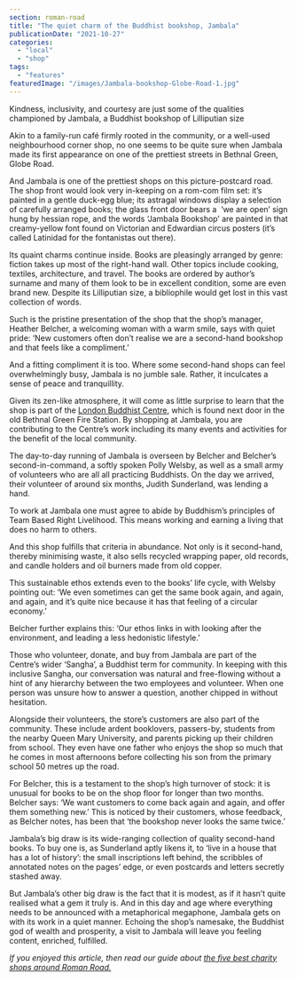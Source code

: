 ```yaml
---
section: roman-road
title: "The quiet charm of the Buddhist bookshop, Jambala"
publicationDate: "2021-10-27"
categories: 
  - "local"
  - "shop"
tags: 
  - "features"
featuredImage: "/images/Jambala-bookshop-Globe-Road-1.jpg"
---
```


Kindness, inclusivity, and courtesy are just some of the qualities championed by Jambala, a Buddhist bookshop of Lilliputian size

Akin to a family-run café firmly rooted in the community, or a well-used neighbourhood corner shop, no one seems to be quite sure when Jambala made its first appearance on one of the prettiest streets in Bethnal Green, Globe Road.

And Jambala is one of the prettiest shops on this picture-postcard road. The shop front would look very in-keeping on a rom-com film set: it’s painted in a gentle duck-egg blue; its astragal windows display a selection of carefully arranged books; the glass front door bears a  ‘we are open’ sign hung by hessian rope, and the words ‘Jambala Bookshop’ are painted in that creamy-yellow font found on Victorian and Edwardian circus posters (it’s called Latinidad for the fontanistas out there).

Its quaint charms continue inside. Books are pleasingly arranged by genre: fiction takes up most of the right-hand wall. Other topics include cooking, textiles, architecture, and travel. The books are ordered by author’s surname and many of them look to be in excellent condition, some are even brand new. Despite its Lilliputian size, a bibliophile would get lost in this vast collection of words.

Such is the pristine presentation of the shop that the shop’s manager, Heather Belcher, a welcoming woman with a warm smile, says with quiet pride: ‘New customers often don’t realise we are a second-hand bookshop and that feels like a compliment.’

And a fitting compliment it is too. Where some second-hand shops can feel overwhelmingly busy, Jambala is no jumble sale. Rather, it inculcates a sense of peace and tranquillity.

Given its zen-like atmosphere, it will come as little surprise to learn that the shop is part of the [London Buddhist Centre](https://londonbuddhistcentre.com/), which is found next door in the old Bethnal Green Fire Station. By shopping at Jambala, you are contributing to the Centre’s work including its many events and activities for the benefit of the local community.

The day-to-day running of Jambala is overseen by Belcher and Belcher’s second-in-command, a softly spoken Polly Welsby, as well as a small army of volunteers who are all all practicing Buddhists. On the day we arrived, their volunteer of around six months, Judith Sunderland, was lending a hand.

To work at Jambala one must agree to abide by Buddhism’s principles of Team Based Right Livelihood. This means working and earning a living that does no harm to others.

And this shop fulfills that criteria in abundance. Not only is it second-hand, thereby minimising waste, it also sells recycled wrapping paper, old records, and candle holders and oil burners made from old copper. 

This sustainable ethos extends even to the books’ life cycle, with Welsby pointing out: ‘We even sometimes can get the same book again, and again, and again, and it’s quite nice because it has that feeling of a circular economy.’

Belcher further explains this: ‘Our ethos links in with looking after the environment, and leading a less hedonistic lifestyle.’

Those who volunteer, donate, and buy from Jambala are part of the Centre’s wider ‘Sangha’, a Buddhist term for community. In keeping with this inclusive Sangha, our conversation was natural and free-flowing without a hint of any hierarchy between the two employees and volunteer. When one person was unsure how to answer a question, another chipped in without hesitation.

Alongside their volunteers, the store’s customers are also part of the community. These include ardent booklovers, passers-by, students from the nearby Queen Mary University, and parents picking up their children from school. They even have one father who enjoys the shop so much that he comes in most afternoons before collecting his son from the primary school 50 metres up the road.

For Belcher, this is a testament to the shop’s high turnover of stock: it is unusual for books to be on the shop floor for longer than two months. Belcher says: ‘We want customers to come back again and again, and offer them something new.’ This is noticed by their customers, whose feedback, as Belcher notes, has been that ‘the bookshop never looks the same twice.’

Jambala’s big draw is its wide-ranging collection of quality second-hand books. To buy one is, as Sunderland aptly likens it, to ‘live in a house that has a lot of history’: the small inscriptions left behind, the scribbles of annotated notes on the pages’ edge, or even postcards and letters secretly stashed away.   

But Jambala’s other big draw is the fact that it is modest, as if it hasn’t quite realised what a gem it truly is. And in this day and age where everything needs to be announced with a metaphorical megaphone, Jambala gets on with its work in a quiet manner. Echoing the shop’s namesake, the Buddhist god of wealth and prosperity, a visit to Jambala will leave you feeling content, enriched, fulfilled.

_If you enjoyed this article, then read our guide about [the five best charity shops around Roman Road.](https://romanroadlondon.com/best-charity-shops/)_


